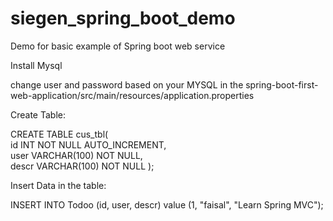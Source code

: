 # siegen_spring_boot_demo
Demo for basic example of Spring boot web service

Install Mysql

change user and password based on your MYSQL in the spring-boot-first-web-application/src/main/resources/application.properties

Create Table: 

CREATE TABLE cus_tbl(  
   id INT NOT NULL AUTO_INCREMENT,  
   user VARCHAR(100) NOT NULL,  
   descr VARCHAR(100) NOT NULL
);

Insert Data in the table: 

INSERT INTO Todoo (id, user, descr) value (1, "faisal", "Learn Spring MVC");
